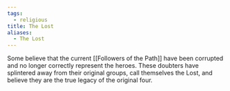 ```yaml
---
tags:
  - religious
title: The Lost
aliases:
  - The Lost
---
```


Some believe that the current [[Followers of the Path]] have been corrupted and no longer correctly represent the heroes. These doubters have splintered away from their original groups, call themselves the Lost, and believe they are the true legacy of the original four.